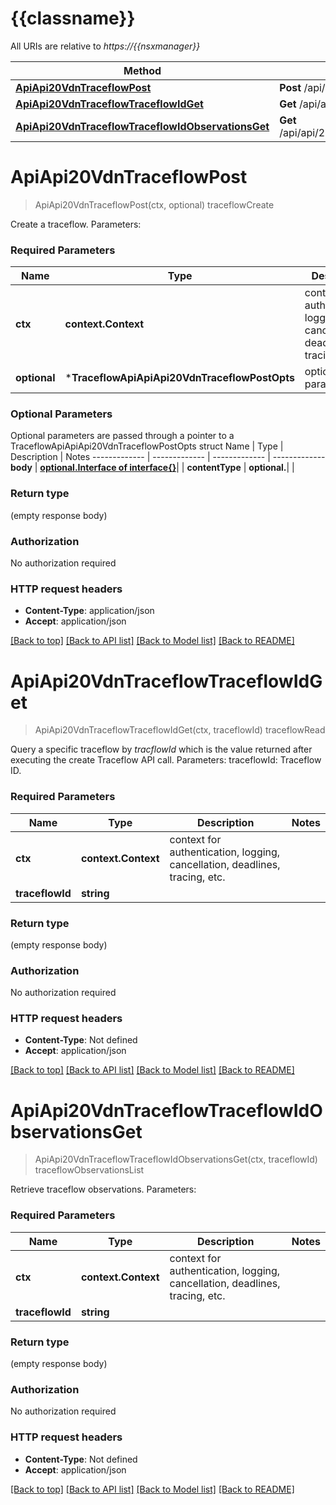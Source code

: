 # {{classname}}

All URIs are relative to *https://{{nsxmanager}}*

Method | HTTP request | Description
------------- | ------------- | -------------
[**ApiApi20VdnTraceflowPost**](TraceflowApi.md#ApiApi20VdnTraceflowPost) | **Post** /api/api/2.0/vdn/traceflow | traceflowCreate
[**ApiApi20VdnTraceflowTraceflowIdGet**](TraceflowApi.md#ApiApi20VdnTraceflowTraceflowIdGet) | **Get** /api/api/2.0/vdn/traceflow/{traceflowId} | traceflowRead
[**ApiApi20VdnTraceflowTraceflowIdObservationsGet**](TraceflowApi.md#ApiApi20VdnTraceflowTraceflowIdObservationsGet) | **Get** /api/api/2.0/vdn/traceflow/{traceflowId}/observations | traceflowObservationsList

# **ApiApi20VdnTraceflowPost**
> ApiApi20VdnTraceflowPost(ctx, optional)
traceflowCreate

Create a traceflow.  Parameters:  

### Required Parameters

Name | Type | Description  | Notes
------------- | ------------- | ------------- | -------------
 **ctx** | **context.Context** | context for authentication, logging, cancellation, deadlines, tracing, etc.
 **optional** | ***TraceflowApiApiApi20VdnTraceflowPostOpts** | optional parameters | nil if no parameters

### Optional Parameters
Optional parameters are passed through a pointer to a TraceflowApiApiApi20VdnTraceflowPostOpts struct
Name | Type | Description  | Notes
------------- | ------------- | ------------- | -------------
 **body** | [**optional.Interface of interface{}**](interface{}.md)|  | 
 **contentType** | **optional.**|  | 

### Return type

 (empty response body)

### Authorization

No authorization required

### HTTP request headers

 - **Content-Type**: application/json
 - **Accept**: application/json

[[Back to top]](#) [[Back to API list]](../README.md#documentation-for-api-endpoints) [[Back to Model list]](../README.md#documentation-for-models) [[Back to README]](../README.md)

# **ApiApi20VdnTraceflowTraceflowIdGet**
> ApiApi20VdnTraceflowTraceflowIdGet(ctx, traceflowId)
traceflowRead

Query a specific traceflow by *tracflowId* which is the value returned after executing the create Traceflow API call.   Parameters:  traceflowId: Traceflow ID.  

### Required Parameters

Name | Type | Description  | Notes
------------- | ------------- | ------------- | -------------
 **ctx** | **context.Context** | context for authentication, logging, cancellation, deadlines, tracing, etc.
  **traceflowId** | **string**|  | 

### Return type

 (empty response body)

### Authorization

No authorization required

### HTTP request headers

 - **Content-Type**: Not defined
 - **Accept**: application/json

[[Back to top]](#) [[Back to API list]](../README.md#documentation-for-api-endpoints) [[Back to Model list]](../README.md#documentation-for-models) [[Back to README]](../README.md)

# **ApiApi20VdnTraceflowTraceflowIdObservationsGet**
> ApiApi20VdnTraceflowTraceflowIdObservationsGet(ctx, traceflowId)
traceflowObservationsList

Retrieve traceflow observations.  Parameters:  

### Required Parameters

Name | Type | Description  | Notes
------------- | ------------- | ------------- | -------------
 **ctx** | **context.Context** | context for authentication, logging, cancellation, deadlines, tracing, etc.
  **traceflowId** | **string**|  | 

### Return type

 (empty response body)

### Authorization

No authorization required

### HTTP request headers

 - **Content-Type**: Not defined
 - **Accept**: application/json

[[Back to top]](#) [[Back to API list]](../README.md#documentation-for-api-endpoints) [[Back to Model list]](../README.md#documentation-for-models) [[Back to README]](../README.md)

